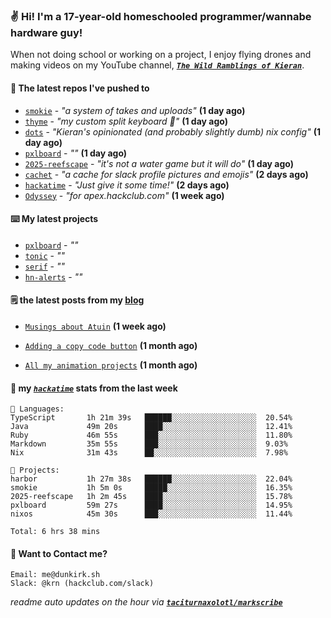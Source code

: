 ### ✌️ Hi! I'm a 17-year-old homeschooled programmer/wannabe hardware guy!

When not doing school or working on a project, I enjoy flying drones and making videos on my YouTube channel, [**_`The Wild Ramblings of Kieran`_**](https://youtube.com/@kieran.rambles).

#### 👷 The latest repos I've pushed to

- [`smokie`](https://github.com/taciturnaxolotl/smokie) - _"a system of takes and uploads"_ **(1 day ago)**
- [`thyme`](https://github.com/taciturnaxolotl/thyme) - _"my custom split keyboard 🫶"_ **(1 day ago)**
- [`dots`](https://github.com/taciturnaxolotl/dots) - _"Kieran's opinionated (and probably slightly dumb) nix config"_ **(1 day ago)**
- [`pxlboard`](https://github.com/taciturnaxolotl/pxlboard) - _""_ **(1 day ago)**
- [`2025-reefscape`](https://github.com/df1317/2025-reefscape) - _"it's not a water game but it will do"_ **(1 day ago)**
- [`cachet`](https://github.com/taciturnaxolotl/cachet) - _"a cache for slack profile pictures and emojis"_ **(2 days ago)**
- [`hackatime`](https://github.com/hackclub/hackatime) - _"Just give it some time!"_ **(2 days ago)**
- [`Odyssey`](https://github.com/MeghanaM4/Odyssey) - _"for apex.hackclub.com"_ **(1 week ago)**

#### ⌨️ My latest projects

- [`pxlboard`](https://github.com/taciturnaxolotl/pxlboard) - _""_
- [`tonic`](https://github.com/taciturnaxolotl/tonic) - _""_
- [`serif`](https://github.com/taciturnaxolotl/serif) - _""_
- [`hn-alerts`](https://github.com/taciturnaxolotl/hn-alerts) - _""_

#### 🗒️ the latest posts from my [blog](https://dunkirk.sh)

- [`Musings about Atuin`](https://dunkirk.sh/blog/atuin/) **(1 week ago)**

- [`Adding a copy code button`](https://dunkirk.sh/blog/adding-a-copy-button/) **(1 month ago)**

- [`All my animation projects`](https://dunkirk.sh/blog/my-animations/) **(1 month ago)**



#### 📡 my [_`hackatime`_](https://waka.hackclub.com) stats from the last week

```text
💾 Languages:
TypeScript       1h 21m 39s   ██████░░░░░░░░░░░░░░░░░░░  20.54%
Java             49m 20s      ████░░░░░░░░░░░░░░░░░░░░░  12.41%
Ruby             46m 55s      ███░░░░░░░░░░░░░░░░░░░░░░  11.80%
Markdown         35m 55s      ███░░░░░░░░░░░░░░░░░░░░░░  9.03%
Nix              31m 43s      ██░░░░░░░░░░░░░░░░░░░░░░░  7.98%

💼 Projects:
harbor           1h 27m 38s   ██████░░░░░░░░░░░░░░░░░░░  22.04%
smokie           1h 5m 0s     █████░░░░░░░░░░░░░░░░░░░░  16.35%
2025-reefscape   1h 2m 45s    ████░░░░░░░░░░░░░░░░░░░░░  15.78%
pxlboard         59m 27s      ████░░░░░░░░░░░░░░░░░░░░░  14.95%
nixos            45m 30s      ███░░░░░░░░░░░░░░░░░░░░░░  11.44%

Total: 6 hrs 38 mins
```

#### 📮 Want to Contact me?

```text
Email: me@dunkirk.sh
Slack: @krn (hackclub.com/slack)
```

_readme auto updates on the hour via [**`taciturnaxolotl/markscribe`**](https://github.com/taciturnaxolotl/markscribe)_
